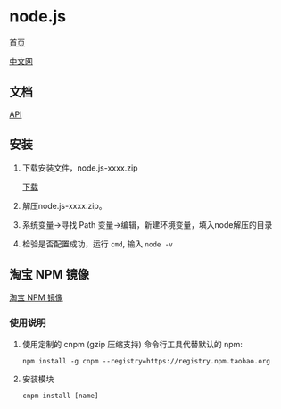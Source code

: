 # node.js

[首页](https://nodejs.org/en/)

[中文网](http://nodejs.cn/)

## 文档

[API](https://nodejs.org/en/docs/)

## 安装

1.  下载安装文件，node.js-xxxx.zip

    [下载](http://nodejs.cn/download/)

2.  解压node.js-xxxx.zip。


3.  系统变量→寻找 Path 变量→编辑，新建环境变量，填入node解压的目录
 

4.  检验是否配置成功，运行 `cmd`, 输入 `node -v`

## 淘宝 NPM 镜像

[淘宝 NPM 镜像](https://npm.taobao.org/)

### 使用说明

1.  使用定制的 cnpm (gzip 压缩支持) 命令行工具代替默认的 npm:

    `npm install -g cnpm --registry=https://registry.npm.taobao.org`
    
2.  安装模块

    `cnpm install [name]`




